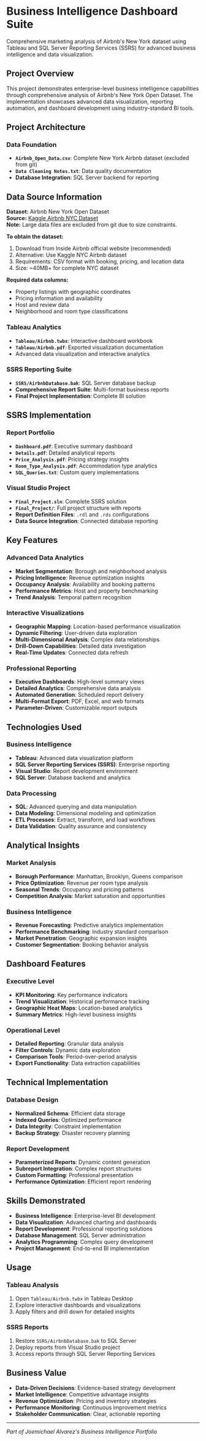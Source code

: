 # Business Intelligence Dashboard Suite

Comprehensive marketing analysis of Airbnb's New York dataset using Tableau and SQL Server Reporting Services (SSRS) for advanced business intelligence and data visualization.

## Project Overview

This project demonstrates enterprise-level business intelligence capabilities through comprehensive analysis of Airbnb's New York Open Dataset. The implementation showcases advanced data visualization, reporting automation, and dashboard development using industry-standard BI tools.

## Project Architecture

### Data Foundation
- **`Airbnb_Open_Data.csv`**: Complete New York Airbnb dataset (excluded from git)
- **`Data Cleaning Notes.txt`**: Data quality documentation
- **Database Integration**: SQL Server backend for reporting

## Data Source Information

**Dataset:** Airbnb New York Open Dataset  
**Source:** [Kaggle Airbnb NYC Dataset](https://www.kaggle.com/dgomonov/new-york-city-airbnb-open-data)  
**Note:** Large data files are excluded from git due to size constraints.

**To obtain the dataset:**
1. Download from Inside Airbnb official website (recommended)
2. Alternative: Use Kaggle NYC Airbnb dataset
3. Requirements: CSV format with booking, pricing, and location data
4. Size: ~40MB+ for complete NYC dataset

**Required data columns:**
- Property listings with geographic coordinates
- Pricing information and availability
- Host and review data
- Neighborhood and room type classifications

### Tableau Analytics
- **`Tableau/Airbnb.twbx`**: Interactive dashboard workbook
- **`Tableau/Airbnb.pdf`**: Exported visualization documentation
- Advanced data visualization and interactive analytics

### SSRS Reporting Suite
- **`SSRS/AirbnbDatabase.bak`**: SQL Server database backup
- **Comprehensive Report Suite**: Multi-format business reports
- **Final Project Implementation**: Complete BI solution

## SSRS Implementation

### Report Portfolio
- **`Dashboard.pdf`**: Executive summary dashboard
- **`Details.pdf`**: Detailed analytical reports
- **`Price_Analysis.pdf`**: Pricing strategy insights
- **`Room_Type_Analysis.pdf`**: Accommodation type analytics
- **`SQL_Queries.txt`**: Custom query implementations

### Visual Studio Project
- **`Final_Project.sln`**: Complete SSRS solution
- **`Final_Project/`**: Full project structure with reports
- **Report Definition Files**: `.rdl` and `.rds` configurations
- **Data Source Integration**: Connected database reporting

## Key Features

### Advanced Data Analytics
- **Market Segmentation**: Borough and neighborhood analysis
- **Pricing Intelligence**: Revenue optimization insights
- **Occupancy Analysis**: Availability and booking patterns
- **Performance Metrics**: Host and property benchmarking
- **Trend Analysis**: Temporal pattern recognition

### Interactive Visualizations
- **Geographic Mapping**: Location-based performance visualization
- **Dynamic Filtering**: User-driven data exploration
- **Multi-Dimensional Analysis**: Complex data relationships
- **Drill-Down Capabilities**: Detailed data investigation
- **Real-Time Updates**: Connected data refresh

### Professional Reporting
- **Executive Dashboards**: High-level summary views
- **Detailed Analytics**: Comprehensive data analysis
- **Automated Generation**: Scheduled report delivery
- **Multi-Format Export**: PDF, Excel, and web formats
- **Parameter-Driven**: Customizable report outputs

## Technologies Used

### Business Intelligence
- **Tableau**: Advanced data visualization platform
- **SQL Server Reporting Services (SSRS)**: Enterprise reporting
- **Visual Studio**: Report development environment
- **SQL Server**: Database backend and analytics

### Data Processing
- **SQL**: Advanced querying and data manipulation
- **Data Modeling**: Dimensional modeling and optimization
- **ETL Processes**: Extract, transform, and load workflows
- **Data Validation**: Quality assurance and consistency

## Analytical Insights

### Market Analysis
- **Borough Performance**: Manhattan, Brooklyn, Queens comparison
- **Price Optimization**: Revenue per room type analysis
- **Seasonal Trends**: Occupancy and pricing patterns
- **Competition Analysis**: Market saturation and opportunities

### Business Intelligence
- **Revenue Forecasting**: Predictive analytics implementation
- **Performance Benchmarking**: Industry standard comparison
- **Market Penetration**: Geographic expansion insights
- **Customer Segmentation**: Booking behavior analysis

## Dashboard Features

### Executive Level
- **KPI Monitoring**: Key performance indicators
- **Trend Visualization**: Historical performance tracking
- **Geographic Heat Maps**: Location-based analytics
- **Summary Metrics**: High-level business insights

### Operational Level
- **Detailed Reporting**: Granular data analysis
- **Filter Controls**: Dynamic data exploration
- **Comparison Tools**: Period-over-period analysis
- **Export Functionality**: Data extraction capabilities

## Technical Implementation

### Database Design
- **Normalized Schema**: Efficient data storage
- **Indexed Queries**: Optimized performance
- **Data Integrity**: Constraint implementation
- **Backup Strategy**: Disaster recovery planning

### Report Development
- **Parameterized Reports**: Dynamic content generation
- **Subreport Integration**: Complex report structures
- **Custom Formatting**: Professional presentation
- **Performance Optimization**: Efficient report rendering

## Skills Demonstrated

- **Business Intelligence**: Enterprise-level BI development
- **Data Visualization**: Advanced charting and dashboards
- **Report Development**: Professional reporting solutions
- **Database Management**: SQL Server administration
- **Analytics Programming**: Complex query development
- **Project Management**: End-to-end BI implementation

## Usage

### Tableau Analysis
1. Open `Tableau/Airbnb.twbx` in Tableau Desktop
2. Explore interactive dashboards and visualizations
3. Apply filters and drill down for detailed insights

### SSRS Reports
1. Restore `SSRS/AirbnbDatabase.bak` to SQL Server
2. Deploy reports from Visual Studio project
3. Access reports through SQL Server Reporting Services

## Business Value

- **Data-Driven Decisions**: Evidence-based strategy development
- **Market Intelligence**: Competitive advantage insights
- **Revenue Optimization**: Pricing and inventory strategies
- **Performance Monitoring**: Continuous improvement metrics
- **Stakeholder Communication**: Clear, actionable reporting

---
*Part of Joemichael Alvarez's Business Intelligence Portfolio*
